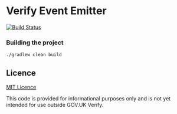 # Verify Event Emitter

[![Build Status](https://travis-ci.org/alphagov/verify-event-emitter.svg?branch=master)](https://travis-ci.org/alphagov/verify-event-emitter)

### Building the project

`./gradlew clean build`

## Licence

[MIT Licence](LICENCE)

This code is provided for informational purposes only and is not yet intended for use outside GOV.UK Verify.
